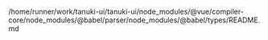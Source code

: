 /home/runner/work/tanuki-ui/tanuki-ui/node_modules/@vue/compiler-core/node_modules/@babel/parser/node_modules/@babel/types/README.md